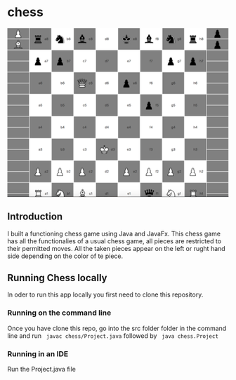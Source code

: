# chess
![alt text](https://github.com/Alawode/chess/blob/master/src/chess/images/display.png)

## Introduction 

  I built a functioning chess game using Java and JavaFx. This chess game has all the functionalies of a usual chess game,
all pieces are restricted to their permitted moves. All the taken pieces appear on the left or rught hand side depending on
the color of te piece.

## Running Chess locally
  In oder to run this app locally you first need to clone this repository. 
  
### Running on the command line
  Once you have clone this repo, go into the src folder folder in the command line and  run ``` javac chess/Project.java``` followed by ``` java chess.Project```
  
### Running in an IDE
  Run the Project.java file
  
